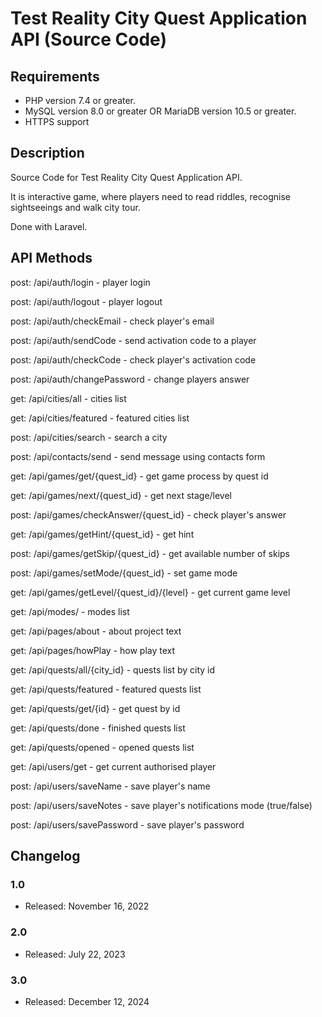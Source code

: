 # Test Reality City Quest Application API (Source Code)

## Requirements

* PHP version 7.4 or greater.
* MySQL version 8.0 or greater OR MariaDB version 10.5 or greater.
* HTTPS support

## Description

Source Code for Test Reality City Quest Application API. 

It is interactive game, where players need to read riddles, recognise sightseeings and walk city tour. 

Done with Laravel.


## API Methods

post:  /api/auth/login - player login

post:  /api/auth/logout - player logout

post:  /api/auth/checkEmail - check player's email

post:  /api/auth/sendCode - send activation code to a player

post:  /api/auth/checkCode - check player's activation code

post:  /api/auth/changePassword - change players answer


get:  /api/cities/all - cities list

get:  /api/cities/featured - featured cities list

post:  /api/cities/search - search a city


post:  /api/contacts/send - send message using contacts form


get:  /api/games/get/{quest_id} - get game process by quest id

get:  /api/games/next/{quest_id} - get next stage/level

post:  /api/games/checkAnswer/{quest_id} - check player's answer

get:  /api/games/getHint/{quest_id} - get hint

post:  /api/games/getSkip/{quest_id} - get available number of skips

post:  /api/games/setMode/{quest_id} - set game mode

get:  /api/games/getLevel/{quest_id}/{level} - get current game level


get:  /api/modes/ - modes list


get:  /api/pages/about - about project text

get:  /api/pages/howPlay - how play text


get:  /api/quests/all/{city_id} - quests list by city id

get:  /api/quests/featured - featured quests list

get:  /api/quests/get/{id} - get quest by id

get:  /api/quests/done - finished quests list

get:  /api/quests/opened - opened quests list


get:  /api/users/get - get current authorised player

post:  /api/users/saveName - save player's name

post:  /api/users/saveNotes - save player's notifications mode (true/false)

post:  /api/users/savePassword - save player's password


## Changelog

### 1.0
* Released: November 16, 2022

### 2.0
* Released: July 22, 2023
  
### 3.0
* Released: December 12, 2024
